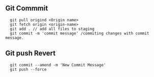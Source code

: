 ## Git Commmit

      git pull origind <Origin name>
      git fetch origin <origin-name>
      git add . // add all files to staging
      git commit -m 'commit message' /commiting changes with commit message.

## Git push Revert
      git commit --amend -m 'New Commit Message'
      git push --force
